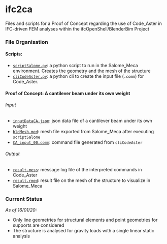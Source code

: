 # ifc2ca
Files and scripts for a Proof of Concept regarding the use of Code_Aster in IFC-driven FEM analyses within the ifcOpenShell/BlenderBim Project

### File Organisation
#### Scripts:
- [`scriptSalome.py`](scriptSalome.py): a python script to run in the Salome_Meca environment. Creates the geometry and the mesh of the structure
- [`cliCodeAster.py`](cliCodeAster.py): a python cli to create the input file (`.comm`) for Code_Aster.

#### Proof of Concept: A cantilever beam under its own weight
###### Input
- [`inputDataCA.json`](inputDataCA.json): json data file of a cantilever beam under its own weight
- [`bldMesh.med`](bldMesh.med): mesh file exported from Salome_Meca after executing `scriptSalome`
- [`CA_input_00.comm`](CA_input_00.comm): command file generated from `cliCodeAster`

###### Output
- [`result.mess`](result.mess): message log file of the interpreted commands in Code_Aster
- [`result.rmed`](result.rmed): result file on the mesh of the structure to visualize in Salome_Meca

### Current Status
_As of 16/01/20:_
- Only line geometries for structural elements and point geometries for supports are considered
- The structure is analysed for gravity loads with a single linear static analysis
